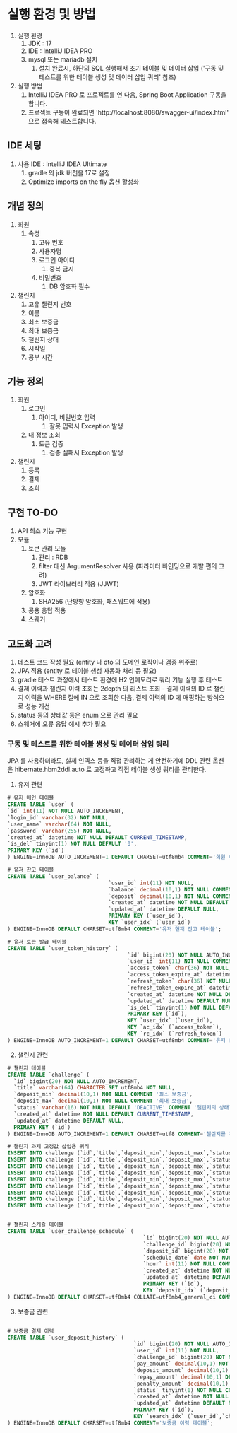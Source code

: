 # 실행 환경 및 방법
1. 실행 환경
   1. JDK : 17
   2. IDE : IntelliJ IDEA PRO
   3. mysql 또는 mariadb 설치
      1. 설치 완료시, 하단의 SQL 실행해서 초기 테이블 및 데이터 삽입 ('구동 및 테스트를 위한 테이블 생성 및 데이터 삽입 쿼리' 참조)
2. 실행 방법
   1. IntelliJ IDEA PRO 로 프로젝트를 연 다음, Spring Boot Application 구동을 합니다.
   2. 프로젝트 구동이 완료되면 'http://localhost:8080/swagger-ui/index.html' 으로 접속해 테스트합니다.

## IDE 세팅
1. 사용 IDE : IntelliJ IDEA Ultimate
   1. gradle 의 jdk 버전을 17로 설정
   2. Optimize imports on the fly 옵션 활성화

## 개념 정의

1. 회원
    1. 속성
        1. 고유 번호
        2. 사용자명
        3. 로그인 아이디
            1. 중복 금지
        4. 비밀번호
            1. DB 암호화 필수
2. 챌린지
    1. 고유 챌린지 번호
    2. 이름
    3. 최소 보증금
    4. 최대 보증금
    5. 챌린지 상태
    6. 시작일
    7. 공부 시간

## 기능 정의

1. 회원
    1. 로그인
        1. 아이디, 비밀번호 입력
            1. 잘못 입력시 Exception 발생
    2. 내 정보 조회
        1. 토큰 검증
            1. 검증 실패시 Exception 발생
2. 챌린지
    1. 등록
    2. 결제
    3. 조회

## 구현 TO-DO

1. API 최소 기능 구현
2. 모듈
   1. 토큰 관리 모듈
      1. 관리 : RDB
      2. filter 대신 ArgumentResolver 사용 (파라미터 바인딩으로 개발 편의 고려)
      3. JWT 라이브러리 적용 (JJWT)
   2. 암호화
      1. SHA256 (단방향 암호화, 패스워드에 적용)
   3. 공용 응답 적용
   4. 스웨거

## 고도화 고려
1. 테스트 코드 작성 필요 (entity 나 dto 의 도메인 로직이나 검증 위주로)
2. JPA 적용 (entity 로 테이블 생성 자동화 처리 등 필요)
3. gradle 테스트 과정에서 테스트 환경에 H2 인메모리로 쿼리 기능 실행 후 테스트
4. 결제 이력과 챌린지 이력 조회는 2depth 의 리스트 조회 - 결제 이력의 ID 로 챌린지 이력을 WHERE 절에 IN 으로 조회한 다음, 결제 이력의 ID 에 매핑하는 방식으로 성능 개선
5. status 등의 상태값 등은 enum 으로 관리 필요
6. 스웨거에 오류 응답 예시 추가 필요

### 구동 및 테스트를 위한 테이블 생성 및 데이터 삽입 쿼리
JPA 를 사용하더라도, 
실제 인덱스 등을 직접 관리하는 게 안전하기에 DDL 관련 옵션은 hibernate.hbm2ddl.auto 로 고정하고 
직접 테이블 생성 쿼리를 관리한다.

1. 유저 관련

```SQL
# 유저 메인 테이블
CREATE TABLE `user` (
`id` int(11) NOT NULL AUTO_INCREMENT,
`login_id` varchar(32) NOT NULL,
`user_name` varchar(64) NOT NULL,
`password` varchar(255) NOT NULL,
`created_at` datetime NOT NULL DEFAULT CURRENT_TIMESTAMP,
`is_del` tinyint(1) NOT NULL DEFAULT '0',
PRIMARY KEY (`id`)
) ENGINE=InnoDB AUTO_INCREMENT=1 DEFAULT CHARSET=utf8mb4 COMMENT='회원 테이블';

# 유저 잔고 테이블
CREATE TABLE `user_balance` (
                                `user_id` int(11) NOT NULL,
                                `balance` decimal(10,1) NOT NULL COMMENT '현재 잔고',
                                `deposit` decimal(10,1) NOT NULL COMMENT '현재 챌린지에 참여 중인 보증금',
                                `created_at` datetime NOT NULL DEFAULT CURRENT_TIMESTAMP,
                                `updated_at` datetime DEFAULT NULL,
                                PRIMARY KEY (`user_id`),
                                KEY `user_idx` (`user_id`)
) ENGINE=InnoDB DEFAULT CHARSET=utf8mb4 COMMENT='유저 현재 잔고 테이블';

# 유저 토큰 발급 테이블
CREATE TABLE `user_token_history` (
                                      `id` bigint(20) NOT NULL AUTO_INCREMENT,
                                      `user_id` int(11) NOT NULL COMMENT 'user 테이블 PK',
                                      `access_token` char(36) NOT NULL,
                                      `access_token_expire_at` datetime DEFAULT NULL,
                                      `refresh_token` char(36) NOT NULL COMMENT '회원 세션 갱신용 토큰',
                                      `refresh_token_expire_at` datetime DEFAULT NULL,
                                      `created_at` datetime NOT NULL DEFAULT CURRENT_TIMESTAMP,
                                      `updated_at` datetime DEFAULT NULL,
                                      `is_del` tinyint(1) NOT NULL DEFAULT '0' COMMENT '토큰 활성화 상태 - 0 : 사용 가능 / 1 : 사용 불가능',
                                      PRIMARY KEY (`id`),
                                      KEY `user_idx` (`user_id`),
                                      KEY `ac_idx` (`access_token`),
                                      KEY `rc_idx` (`refresh_token`)
) ENGINE=InnoDB AUTO_INCREMENT=1 DEFAULT CHARSET=utf8mb4 COMMENT='유저 토큰 발급 이력 테이블';

```

2. 챌린지 관련


```SQL
# 챌린지 테이블
CREATE TABLE `challenge` (
  `id` bigint(20) NOT NULL AUTO_INCREMENT,
  `title` varchar(64) CHARACTER SET utf8mb4 NOT NULL,
  `deposit_min` decimal(10,1) NOT NULL COMMENT '최소 보증금',
  `deposit_max` decimal(10,1) NOT NULL COMMENT '최대 보증금',
  `status` varchar(16) NOT NULL DEFAULT 'DEACTIVE' COMMENT '챌린지의 상태\n활성화, 비활성화 / ACTVIE, DEACTIVE',
  `created_at` datetime NOT NULL DEFAULT CURRENT_TIMESTAMP,
  `updated_at` datetime DEFAULT NULL,
  PRIMARY KEY (`id`)
) ENGINE=InnoDB AUTO_INCREMENT=1 DEFAULT CHARSET=utf8 COMMENT='챌린지를 관리하는 메인 테이블';

# 챌린지 과제 고정값 삽입용 쿼리
INSERT INTO challenge (`id`,`title`,`deposit_min`,`deposit_max`,`status`,`created_at`,`updated_at`) VALUES (1,'원하는 일정으로\n공부하기',10000.0,100000.0,'ACTIVE','2024-10-03 16:53:58',NULL);
INSERT INTO challenge (`id`,`title`,`deposit_min`,`deposit_max`,`status`,`created_at`,`updated_at`) VALUES (2,'월요일 1시간 공부\n하기',10000.0,50000.0,'ACTIVE','2024-10-03 16:53:58',NULL);
INSERT INTO challenge (`id`,`title`,`deposit_min`,`deposit_max`,`status`,`created_at`,`updated_at`) VALUES (3,'화요일 1시간 공부\n하기',10000.0,50000.0,'ACTIVE','2024-10-03 16:53:58',NULL);
INSERT INTO challenge (`id`,`title`,`deposit_min`,`deposit_max`,`status`,`created_at`,`updated_at`) VALUES (4,'수요일 1시간 공부\n하기',10000.0,50000.0,'ACTIVE','2024-10-03 16:53:58',NULL);
INSERT INTO challenge (`id`,`title`,`deposit_min`,`deposit_max`,`status`,`created_at`,`updated_at`) VALUES (5,'목요일 1시간 공부 하기',10000.0,50000.0,'ACTIVE','2024-10-03 16:53:58',NULL);
INSERT INTO challenge (`id`,`title`,`deposit_min`,`deposit_max`,`status`,`created_at`,`updated_at`) VALUES (6,'금요일 1시간 공부 하기',10000.0,50000.0,'ACTIVE','2024-10-03 16:53:58',NULL);
INSERT INTO challenge (`id`,`title`,`deposit_min`,`deposit_max`,`status`,`created_at`,`updated_at`) VALUES (7,'토요일 1시간 공부\n하기',10000.0,50000.0,'ACTIVE','2024-10-03 16:53:58',NULL);
INSERT INTO challenge (`id`,`title`,`deposit_min`,`deposit_max`,`status`,`created_at`,`updated_at`) VALUES (8,'일요일 1시간 공부\n하기',10000.0,50000.0,'ACTIVE','2024-10-03 16:53:58',NULL);
INSERT INTO challenge (`id`,`title`,`deposit_min`,`deposit_max`,`status`,`created_at`,`updated_at`) VALUES (9,'노출되면 안 되는 챌린지',12345.0,12456.0,'DEACTIVE','2024-10-03 17:04:24',NULL);


# 챌린지 스케쥴 테이블
CREATE TABLE `user_challenge_schedule` (
                                           `id` bigint(20) NOT NULL AUTO_INCREMENT,
                                           `challenge_id` bigint(20) NOT NULL,
                                           `deposit_id` bigint(20) NOT NULL,
                                           `schedule_date` date NOT NULL COMMENT '챌린지 스케줄 날짜',
                                           `hour` int(11) NOT NULL COMMENT '스케줄 시간 (시간 단위)',
                                           `created_at` datetime NOT NULL DEFAULT current_timestamp(),
                                           `updated_at` datetime DEFAULT NULL,
                                           PRIMARY KEY (`id`),
                                           KEY `deposit_idx` (`deposit_id`)
) ENGINE=InnoDB DEFAULT CHARSET=utf8mb4 COLLATE=utf8mb4_general_ci COMMENT='유저별 챌린지 스케줄 테이블';


```


3. 보증금 관련

```SQL

# 보증금 결제 이력
CREATE TABLE `user_deposit_history` (
                                        `id` bigint(20) NOT NULL AUTO_INCREMENT,
                                        `user_id` int(11) NOT NULL,
                                        `challenge_id` bigint(20) NOT NULL COMMENT '참여한 챌린지 ID',
                                        `pay_amount` decimal(10,1) NOT NULL COMMENT '실제 결제 금액',
                                        `deposit_amount` decimal(10,1) NOT NULL COMMENT '챌린지 참여로 적용된 보증금 금액',
                                        `repay_amount` decimal(10,1) DEFAULT NULL COMMENT '목표 달성으로 환급된 보증금',
                                        `penalty_amount` decimal(10,1) DEFAULT NULL COMMENT '목표 달성 실패로 차감된 보증금',
                                        `status` tinyint(1) NOT NULL COMMENT '보증금 상태 - 1: 도전 중, 2: 성공(목표 달성, 패널티 X), 3: 실패:(목표 일부 달성, 패널티 O)',
                                        `created_at` datetime NOT NULL DEFAULT CURRENT_TIMESTAMP,
                                        `updated_at` datetime DEFAULT NULL,
                                        PRIMARY KEY (`id`),
                                        KEY `search_idx` (`user_id`,`challenge_id`)
) ENGINE=InnoDB DEFAULT CHARSET=utf8mb4 COMMENT='보증금 이력 테이블';


```

